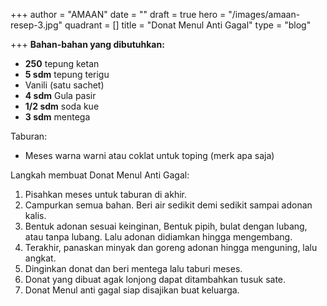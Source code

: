 +++
author = "AMAAN"
date = ""
draft = true
hero = "/images/amaan-resep-3.jpg"
quadrant = []
title = "Donat Menul Anti Gagal"
type = "blog"

+++
**Bahan-bahan yang dibutuhkan:**

* **250** tepung ketan
* **5 sdm** tepung terigu
* Vanili (satu sachet)
* **4 sdm** Gula pasir
* **1/2 sdm** soda kue
* **3 sdm** mentega

Taburan:

* Meses warna warni atau coklat untuk toping (merk apa saja)

Langkah membuat Donat Menul Anti Gagal:

1. Pisahkan meses untuk taburan di akhir.
2. Campurkan semua bahan. Beri air sedikit demi sedikit sampai adonan kalis.
3. Bentuk adonan sesuai keinginan, Bentuk pipih, bulat dengan lubang, atau tanpa lubang. Lalu adonan didiamkan hingga mengembang.
4. Terakhir, panaskan minyak dan goreng adonan hingga menguning, lalu angkat.
5. Dinginkan donat dan beri mentega lalu taburi meses.
6. Donat yang dibuat agak lonjong dapat ditambahkan tusuk sate.
7. Donat Menul anti gagal siap disajikan buat keluarga.